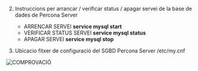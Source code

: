 2. Instruccions per arrancar / verificar status / apagar servei de la base de dades de Percona Server
	
	* ARRENCAR SERVEI			**service mysql start**
	* VERIFICAR STATUS SERVEI		**service mysql status**
	* APAGAR SERVEI				**service mysql stop**

3. Ubicacio fitxer de configuració del SGBD Percona Server
/etc/my.cnf

![COMPROVACIÓ](https://github.com/ivanenriquez/BD-M02-M010/blob/master/MP10-UF2/A1/imatges/ubicació_per_defecte_fitxers_de_dades.PNG)
